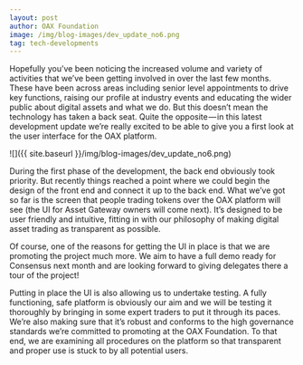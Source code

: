 ```yaml
---
layout: post
author: OAX Foundation
image: /img/blog-images/dev_update_no6.png
tag: tech-developments
---
```

Hopefully you’ve been noticing the increased volume and variety of activities that we’ve been getting involved in over the last few months. These have been across areas including senior level appointments to drive key functions, raising our profile at industry events and educating the wider public about digital assets and what we do. But this doesn’t mean the technology has taken a back seat. Quite the opposite — in this latest development update we’re really excited to be able to give you a first look at the user interface for the OAX platform.

![]({{ site.baseurl }}/img/blog-images/dev_update_no6.png)

During the first phase of the development, the back end obviously took priority. But recently things reached a point where we could begin the design of the front end and connect it up to the back end. What we’ve got so far is the screen that people trading tokens over the OAX platform will see (the UI for Asset Gateway owners will come next). It’s designed to be user friendly and intuitive, fitting in with our philosophy of making digital asset trading as transparent as possible.

Of course, one of the reasons for getting the UI in place is that we are promoting the project much more. We aim to have a full demo ready for Consensus next month and are looking forward to giving delegates there a tour of the project!

Putting in place the UI is also allowing us to undertake testing. A fully functioning, safe platform is obviously our aim and we will be testing it thoroughly by bringing in some expert traders to put it through its paces. We’re also making sure that it’s robust and conforms to the high governance standards we’re committed to promoting at the OAX Foundation. To that end, we are examining all procedures on the platform so that transparent and proper use is stuck to by all potential users.